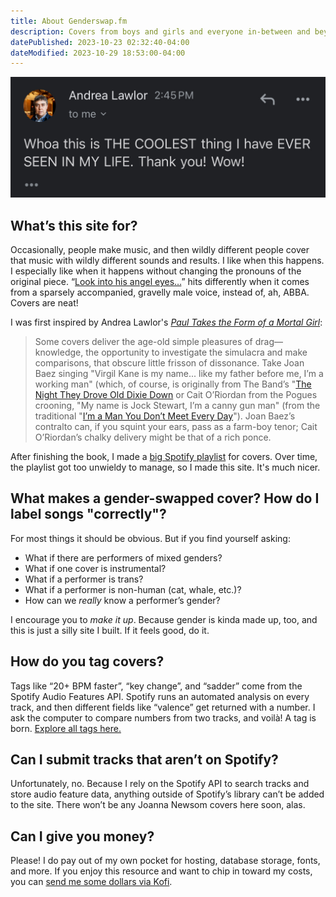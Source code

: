 ```yaml
---
title: About Genderswap.fm
description: Covers from boys and girls and everyone in-between and beyond.
datePublished: 2023-10-23 02:32:40-04:00
dateModified: 2023-10-29 18:53:00-04:00
---
```


![Andrea Lawlor replies in an email: "Whoa this is THE COOLEST thing I have EVER SEEN IN MY LIFE. Thank you! Wow!"](./andrea-lawlor-email.jpg)

## What’s this site for?

Occasionally, people make music, and then wildly different people cover that music with wildly different sounds and results. I like when this happens. I especially like when it happens without changing the pronouns of the original piece. “[Look into his angel eyes…](cover/the-czars-angel-eyes)” hits differently when it comes from a sparsely accompanied, gravelly male voice, instead of, ah, ABBA. Covers are neat!

I was first inspired by Andrea Lawlor's [_Paul Takes the Form of a Mortal Girl_](https://bookshop.org/a/97627/9780525566182):

> Some covers deliver the age-old simple pleasures of drag—knowledge, the opportunity to investigate the simulacra and make comparisons, that obscure little frisson of dissonance. Take Joan Baez singing "Virgil Kane is my name... like my father before me, I’m a working man" (which, of course, is originally from The Band’s "[The Night They Drove Old Dixie Down](cover/the-night-they-drove-old-dixie-down-joan-baez) or Cait O’Riordan from the Pogues crooning, "My name is Jock Stewart, I’m a canny gun man" (from the traditional "[I’m a Man You Don’t Meet Every Day](cover/im-a-man-you-dont-meet-every-day-the-pogues)"). Joan Baez’s contralto can, if you squint your ears, pass as a farm-boy tenor; Cait O’Riordan’s chalky delivery might be that of a rich ponce.

After finishing the book, I made a [big Spotify playlist](https://open.spotify.com/playlist/5YQ4AyxQ6DeDxKJgSryAU2?si=e56f2c3d59fc4a00) for covers. Over time, the playlist got too unwieldy to manage, so I made this site. It's much nicer.

## What makes a gender-swapped cover? How do I label songs "correctly"?

For most things it should be obvious. But if you find yourself asking:

- What if there are performers of mixed genders?
- What if one cover is instrumental?
- What if a performer is trans?
- What if a performer is non-human (cat, whale, etc.)?
- How can we _really_ know a performer’s gender?

I encourage you to _make it up_. Because gender is kinda made up, too, and this is just a silly site I built. If it feels good, do it.

## How do you tag covers?

Tags like “20+ BPM faster”, “key change”, and “sadder” come from the Spotify Audio Features API. Spotify runs an automated analysis on every track, and then different fields like “valence” get returned with a number. I ask the computer to compare numbers from two tracks, and voilà! A tag is born. [Explore all tags here.](/tagged)

## Can I submit tracks that aren’t on Spotify?

Unfortunately, no. Because I rely on the Spotify API to search tracks and store audio feature data, anything outside of Spotify’s library can’t be added to the site. There won’t be any Joanna Newsom covers here soon, alas.

## Can I give you money?

Please! I do pay out of my own pocket for hosting, database storage, fonts, and more. If you enjoy this resource and want to chip in toward my costs, you can [send me some dollars via Kofi](https://ko-fi.com/evadecker).

